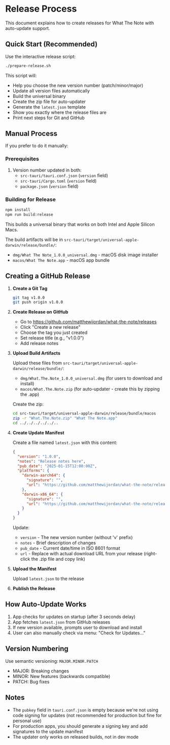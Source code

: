 # Release Process

This document explains how to create releases for What The Note with auto-update support.

## Quick Start (Recommended)

Use the interactive release script:

```bash
./prepare-release.sh
```

This script will:
- Help you choose the new version number (patch/minor/major)
- Update all version files automatically
- Build the universal binary
- Create the zip file for auto-updater
- Generate the `latest.json` template
- Show you exactly where the release files are
- Print next steps for Git and GitHub

## Manual Process

If you prefer to do it manually:

### Prerequisites

1. Version number updated in both:
   - `src-tauri/tauri.conf.json` (`version` field)
   - `src-tauri/Cargo.toml` (`version` field)
   - `package.json` (`version` field)

### Building for Release

```bash
npm install
npm run build:release
```

This builds a universal binary that works on both Intel and Apple Silicon Macs.

The build artifacts will be in `src-tauri/target/universal-apple-darwin/release/bundle/`:
- `dmg/What The Note_1.0.0_universal.dmg` - macOS disk image installer
- `macos/What The Note.app` - macOS app bundle

## Creating a GitHub Release

1. **Create a Git Tag**
   ```bash
   git tag v1.0.0
   git push origin v1.0.0
   ```

2. **Create Release on GitHub**
   - Go to https://github.com/matthewijordan/what-the-note/releases
   - Click "Create a new release"
   - Choose the tag you just created
   - Set release title (e.g., "v1.0.0")
   - Add release notes

3. **Upload Build Artifacts**

   Upload these files from `src-tauri/target/universal-apple-darwin/release/bundle/`:
   - `dmg/What.The.Note_1.0.0_universal.dmg` (for users to download and install)
   - `macos/What.The.Note.zip` (for auto-updater - create this by zipping the .app)

   Create the zip:
   ```bash
   cd src-tauri/target/universal-apple-darwin/release/bundle/macos
   zip -r "What.The.Note.zip" "What The Note.app"
   cd ../../../../../..
   ```

4. **Create Update Manifest**

   Create a file named `latest.json` with this content:

   ```json
   {
     "version": "1.0.0",
     "notes": "Release notes here",
     "pub_date": "2025-01-15T12:00:00Z",
     "platforms": {
       "darwin-aarch64": {
         "signature": "",
         "url": "https://github.com/matthewijordan/what-the-note/releases/download/v1.0.0/What.The.Note.zip"
       },
       "darwin-x86_64": {
         "signature": "",
         "url": "https://github.com/matthewijordan/what-the-note/releases/download/v1.0.0/What.The.Note.zip"
       }
     }
   }
   ```

   Update:
   - `version` - The new version number (without 'v' prefix)
   - `notes` - Brief description of changes
   - `pub_date` - Current date/time in ISO 8601 format
   - `url` - Replace with actual download URL from your release (right-click the .zip file and copy link)

5. **Upload the Manifest**

   Upload `latest.json` to the release

6. **Publish the Release**

## How Auto-Update Works

1. App checks for updates on startup (after 3 seconds delay)
2. App fetches `latest.json` from GitHub releases
3. If new version available, prompts user to download and install
4. User can also manually check via menu: "Check for Updates..."

## Version Numbering

Use semantic versioning: `MAJOR.MINOR.PATCH`
- MAJOR: Breaking changes
- MINOR: New features (backwards compatible)
- PATCH: Bug fixes

## Notes

- The `pubkey` field in `tauri.conf.json` is empty because we're not using code signing for updates (not recommended for production but fine for personal use)
- For production apps, you should generate a signing key and add signatures to the update manifest
- The updater only works on released builds, not in dev mode
